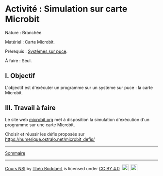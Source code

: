 # Activité : Simulation sur carte Microbit

Nature : Branchée.

Matériel : Carte Microbit.

Prérequis : [Systèmes sur puce](./Systèmes_sur_puce.md).

À faire : Seul.

## I. Objectif

L'objectif est d'exécuter un programme sur un système sur puce : la carte Microbit.

## III. Travail à faire

Le site web [microbit.org](https://python.microbit.org/v/3) met à disposition la simulation d'exécution d'un programme sur une carte Microbit.

Choisir et réussir les défis proposés sur https://numerique.ostralo.net/microbit_defis/
________________

[Sommaire](./../../README.md)

___________

<p xmlns:cc="http://creativecommons.org/ns#" xmlns:dct="http://purl.org/dc/terms/"><a property="dct:title" rel="cc:attributionURL" href="https://github.com/boddaert/nsi">Cours NSI</a> by <a rel="cc:attributionURL dct:creator" property="cc:attributionName" href="https://github.com/boddaert">Théo Boddaert</a> is licensed under <a href="https://creativecommons.org/licenses/by/4.0/?ref=chooser-v1" target="_blank" rel="license noopener noreferrer" style="display:inline-block;">CC BY 4.0</a>  <img style="height:22px!important;margin-left:3px;vertical-align:text-bottom;" src="https://mirrors.creativecommons.org/presskit/icons/cc.svg?ref=chooser-v1" alt="">  <img style="height:22px!important;margin-left:3px;vertical-align:text-bottom;" src="https://mirrors.creativecommons.org/presskit/icons/by.svg?ref=chooser-v1" alt=""></p> 